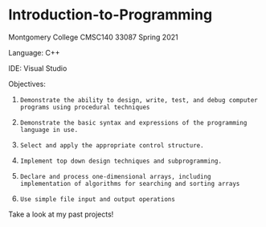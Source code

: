 # Introduction-to-Programming

Montgomery College CMSC140 33087 Spring 2021

Language: C++

IDE: Visual Studio

Objectives:

 1.     Demonstrate the ability to design, write, test, and debug computer programs using procedural techniques

 2.     Demonstrate the basic syntax and expressions of the programming language in use.

 3.     Select and apply the appropriate control structure.

 4.     Implement top down design techniques and subprogramming.

 5.     Declare and process one-dimensional arrays, including implementation of algorithms for searching and sorting arrays

 6.     Use simple file input and output operations

Take a look at my past projects!
